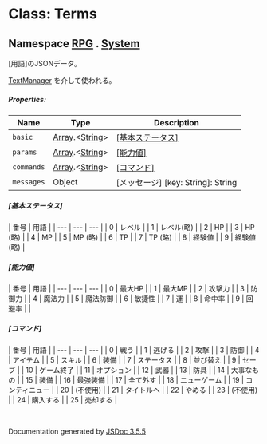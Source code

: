# Class: Terms

## Namespace [RPG](RPG.md) . [System](RPG.System.md)

[用語]のJSONデータ。

[TextManager](TextManager.md) を介して使われる。

##### Properties:

| Name | Type | Description |
| --- | --- | --- |
| `basic` | [Array](Array.md).<[String](String.md)> | [[基本ステータス]](RPG.System.Terms.md#[基本ステータス]) |
| `params` | [Array](Array.md).<[String](String.md)> | [[能力値]](RPG.System.Terms.md#[能力値]) |
| `commands` | [Array](Array.md).<[String](String.md)> | [[コマンド]](RPG.System.Terms.md#[コマンド]) |
| `messages` | Object |[メッセージ] [key: String]: String |

##### [基本ステータス]
| 番号 | 用語 |
| --- | --- | --- |
| 0 | レベル |
| 1 | レベル(略) |
| 2 | HP |
| 3 | HP (略) |
| 4 | MP |
| 5 | MP (略) |
| 6 | TP |
| 7 | TP (略) |
| 8 | 経験値 |
| 9 | 経験値 (略) |

##### [能力値]
| 番号 | 用語 |
| --- | --- | --- |
| 0 | 最大HP |
| 1 | 最大MP |
| 2 | 攻撃力 |
| 3 | 防御力 |
| 4 | 魔法力 |
| 5 | 魔法防御 |
| 6 | 敏捷性 |
| 7 | 運 |
| 8 | 命中率 |
| 9 | 回避率 |  |


##### [コマンド] 
| 番号 | 用語 |
| --- | --- | --- |
| 0 | 戦う |
| 1 | 逃げる |
| 2 | 攻撃 |
| 3 | 防御 |
| 4 | アイテム |
| 5 | スキル |
| 6 | 装備 |
| 7 | ステータス |
| 8 | 並び替え |
| 9 | セーブ |
| 10 | ゲーム終了 |
| 11 | オプション |
| 12 | 武器 |
| 13 | 防具 |
| 14 | 大事なもの |
| 15 | 装備 |
| 16 | 最強装備 |
| 17 | 全て外す |
| 18 | ニューゲーム |
| 19 | コンティニュー |
| 20 | (不使用) |
| 21 | タイトルへ |
| 22 | やめる |
| 23 | (不使用) |
| 24 | 購入する |
| 25 | 売却する |
 <br>

  Documentation generated by [JSDoc 3.5.5](https://github.com/jsdoc3/jsdoc)
